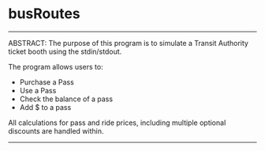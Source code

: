 # busRoutes

***************************************************************
ABSTRACT:
The purpose of this program is to simulate a Transit Authority ticket booth using the stdin/stdout.  

The program allows users to:
- Purchase a Pass
- Use a Pass
- Check the balance of a pass
- Add $ to a pass

All calculations for pass and ride prices, including multiple
optional discounts are handled within.   
****************************************************************
